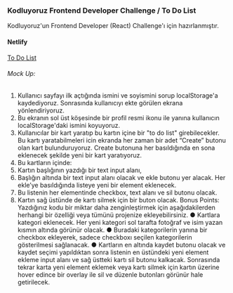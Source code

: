 ### Kodluyoruz Frontend Developer Challenge / To Do List

Kodluyoruz'un Frontend Developer (React) Challenge'ı için hazırlanmıştır.

#### Netlify
[To Do List](kodluyoruz-react-developer-challenge-ecenb.netlify.app "Netlify Linki")


###### Mock Up:

1. Kullanıcı sayfayı ilk açtığında ismini ve soyismini sorup localStorage'a
kaydediyoruz. Sonrasında kullanıcıyı ekte görülen ekrana yönlendiriyoruz.
2. Bu ekranın sol üst köşesinde bir profil resmi ikonu ile yanına kullanıcın
localStorage'daki ismini koyuyoruz.
3. Kullanıcılar bir kart yaratıp bu kartın içine bir "to do list" girebilecekler. Bu kartı
yaratabilmeleri icin ekranda her zaman bir adet “Create” butonu olan kart
bulunduruyoruz. Create butonuna her basıldığında en sona eklenecek şekilde yeni
bir kart yaratıyoruz.
4. Bu kartların içinde:
1. Kartın başlığının yazdığı bir text input alanı,
2. Başlığın altında bir text input alanı olacak ve ekle butonu yer alacak. Her
ekle’ye basıldığında listeye yeni bir element eklenecek.
3. Bu listenin her elementinde checkbox, text alanı ve sil butonu olacak.
4. Kartın sağ üstünde de kartı silmek için bir buton olacak.
Bonus Points:
Yazdığınız kodu bir miktar daha zenginleştirmek için aşağıdakilerden herhangi bir özelliği
veya tümünü projenize ekleyebilirsiniz.
● Kartlara kategori eklenecek. Her yeni kategori sol tarafta fotoğraf ve isim yazan
kısmın altında görünür olacak.
● Buradaki kategorilerin yanına bir checkbox ekleyerek, sadece checkboxı seçilen
kategorilerin gösterilmesi sağlanacak.
● Kartların en altında kaydet butonu olacak ve kaydet seçimi yapıldıktan sonra
listenin en üstündeki yeni element ekleme input alanı ve sağ üstteki kartı sil butonu kalkacak. Sonrasında tekrar karta yeni element eklemek veya kartı silmek
için kartın üzerine hover edince bir overlay ile sil ve düzenle butonları görünür
hale getirilecek. 